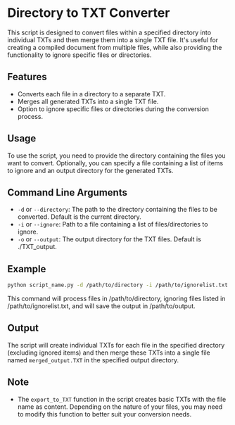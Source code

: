# Directory to TXT Converter

This script is designed to convert files within a specified directory into individual TXTs and then merge them into a single TXT file. It's useful for creating a compiled document from multiple files, while also providing the functionality to ignore specific files or directories.

## Features

- Converts each file in a directory to a separate TXT.
- Merges all generated TXTs into a single TXT file.
- Option to ignore specific files or directories during the conversion process.

## Usage

To use the script, you need to provide the directory containing the files you want to convert. Optionally, you can specify a file containing a list of items to ignore and an output directory for the generated TXTs.

## Command Line Arguments

- `-d` or `--directory`: The path to the directory containing the files to be converted. Default is the current directory.
- `-i` or `--ignore`: Path to a file containing a list of files/directories to ignore.
- `-o` or `--output`: The output directory for the TXT files. Default is ./TXT_output.

## Example

```bash
python script_name.py -d /path/to/directory -i /path/to/ignorelist.txt -o /path/to/output
```

This command will process files in /path/to/directory, ignoring files listed in /path/to/ignorelist.txt, and will save the output in /path/to/output.

## Output
The script will create individual TXTs for each file in the specified directory (excluding ignored items) and then merge these TXTs into a single file named `merged_output.TXT` in the specified output directory.

## Note

- The `export_to_TXT` function in the script creates basic TXTs with the file name as content. Depending on the nature of your files, you may need to modify this function to better suit your conversion needs.